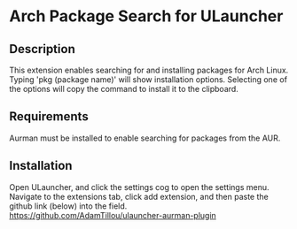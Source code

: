 # Arch Package Search for ULauncher
## Description
This extension enables searching for and installing packages for Arch Linux. Typing 'pkg (package name)' will show installation options. Selecting one of the options will copy the command to install it to the clipboard.
## Requirements
Aurman must be installed to enable searching for packages from the AUR.
## Installation
Open ULauncher, and click the settings cog to open the settings menu. Navigate to the extensions tab, click add extension, and then paste the github link (below) into the field.  
https://github.com/AdamTillou/ulauncher-aurman-plugin
